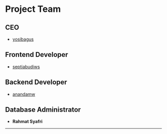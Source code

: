 # Project Team

## CEO
- [yosibagus](https://github.com/yosibagus)

## Frontend Developer
- [septiabudiws](https://github.com/septiabudiws)


## Backend Developer
- [anandamw](https://github.com/anandamw)

## Database Administrator
- **Rahmat Syafri**

---

